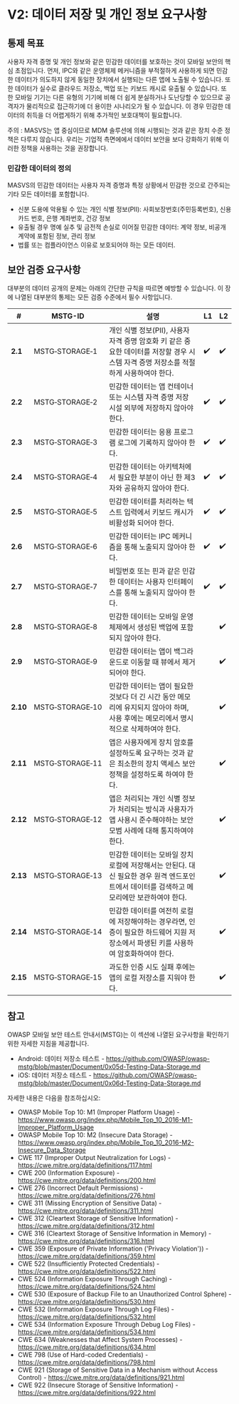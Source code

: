 # V2: 데이터 저장 및 개인 정보 요구사항

## 통제 목표

사용자 자격 증명 및 개인 정보와 같은 민감한 데이터를 보호하는 것이 모바일 보안의 핵심 초점입니다. 먼저, IPC와 같은 운영체제 메커니즘을 부적절하게 사용하게 되면 민감한 데이터가 의도하지 않게 동일한 장치에서 실행되는 다른 앱에 노출될 수 있습니다. 또한 데이터가 실수로 클라우드 저장소, 백업 또는 키보드 캐시로 유출될 수 있습니다. 또한 모바일 기기는 다른 유형의 기기에 비해 더 쉽게 분실하거나 도난당할 수 있으므로 공격자가 물리적으로 접근하기에 더 용이한 시나리오가 될 수 있습니다. 이 경우 민감한 데이터의 취득을 더 어렵게하기 위해 추가적인 보호대책이 필요합니다.

주의 : MASVS는 앱 중심이므로 MDM 솔루션에 의해 시행되는 것과 같은 장치 수준 정책은 다루지 않습니다. 우리는 기업적 측면에에서 데이터 보안을 보다 강화하기 위해 이러한 정책을 사용하는 것을 권장합니다.

### 민감한 데이터의 정의

MASVS의 민감한 데이터는 사용자 자격 증명과 특정 상황에서 민감한 것으로 간주되는 기타 모든 데이터를 포함합니다.

- 신분 도용에 악용될 수 있는 개인 식별 정보(PII): 사회보장번호(주민등록번호), 신용카드 번호, 은행 계좌번호, 건강 정보
- 유출될 경우 명예 실추 및 금전적 손실로 이어질 민감한 데이터: 계약 정보, 비공개 계약에 포함된 정보, 관리 정보
- 법률 또는 컴플라이언스 이유로 보호되어야 하는 모든 데이터.

<div style="page-break-after: always;" >
</div>

## 보안 검증 요구사항

대부분의 데이터 공개의 문제는 아래의 간단한 규칙을 따르면 예방할 수 있습니다. 이 장에 나열된 대부분의 통제는 모든 검증 수준에서 필수 사항입니다.

| # | MSTG-ID | 설명 | L1 | L2 |
| --- | --- | --- | --- | --- |
| **2.1** | MSTG‑STORAGE‑1 | 개인 식별 정보(PII), 사용자 자격 증명 암호화 키 같은 중요한 데이터를 저장할 경우 시스템 자격 증명 저장소를 적절하게 사용하여야 한다. | ✔️ | ✔️ |
| **2.2** | MSTG‑STORAGE‑2 | 민감한 데이터는 앱 컨테이너 또는 시스템 자격 증명 저장 시설 외부에 저장하지 않아야 한다. | ✔️ | ✔️ |
| **2.3** | MSTG‑STORAGE‑3 | 민감한 데이터는 응용 프로그램 로그에 기록하지 않아야 한다. | ✔️ | ✔️ |
| **2.4** | MSTG‑STORAGE‑4 | 민감한 데이터는 아키텍처에서 필요한 부분이 아닌 한 제3자와 공유하지 않아야 한다. | ✔️ | ✔️ |
| **2.5** | MSTG‑STORAGE‑5 | 민감한 데이터를 처리하는 텍스트 입력에서 키보드 캐시가 비활성화 되어야 한다. | ✔️ | ✔️ |
| **2.6** | MSTG‑STORAGE‑6 | 민감한 데이터는 IPC 메커니즘을 통해 노출되지 않아야 한다. | ✔️ | ✔️ |
| **2.7** | MSTG‑STORAGE‑7 | 비밀번호 또는 핀과 같은 민감한 데이터는 사용자 인터페이스를 통해 노출되지 않아야 한다. | ✔️ | ✔️ |
| **2.8** | MSTG‑STORAGE‑8 | 민감한 데이터는 모바일 운영체제에서 생성된 백업에 포함되지 않아야 한다. |   | ✔️ |
| **2.9** | MSTG‑STORAGE‑9 | 민감한 데이터는 앱이 백그라운드로 이동할 때 뷰에서 제거되어야 한다. |  | ✔️ |
| **2.10** | MSTG‑STORAGE‑10 | 민감한 데이터는 앱이 필요한 것보다 더 긴 시간 동안 메모리에 유지되지 않아야 하며, 사용 후에는 메모리에서 명시적으로 삭제하여야 한다. |  | ✔️ |
| **2.11** | MSTG‑STORAGE‑11 | 앱은 사용자에게 장치 암호를 설정하도록 요구하는 것과 같은 최소한의 장치 액세스 보안 정책을 설정하도록 하여야 한다. |  | ✔️ |
| **2.12** | MSTG‑STORAGE‑12 | 앱은 처리되는 개인 식별 정보가 처리되는 방식과 사용자가 앱 사용시 준수해야하는 보안 모범 사례에 대해 통지하여야 한다. |  | ✔️ |
| **2.13** | MSTG‑STORAGE‑13 | 민감한 데이터는 모바일 장치 로컬에 저장해서는 안된다. 대신 필요한 경우 원격 엔드포인트에서 데이터를 검색하고 메모리에만 보관하여야 한다. |  | ✔️ |
| **2.14** | MSTG‑STORAGE‑14 | 민감한 데이터를 여전히 로컬에 저장해야하는 경우라면, 인증이 필요한 하드웨어 지원 저장소에서 파생된 키를 사용하여 암호화하여야 한다. |  | ✔️ |
| **2.15** | MSTG‑STORAGE‑15 | 과도한 인증 시도 실패 후에는 앱의 로컬 저장소를 지워야 한다. |  | ✔️ |

## 참고

OWASP 모바일 보안 테스트 안내서(MSTG)는 이 섹션에 나열된 요구사항을 확인하기 위한 자세한 지침을 제공합니다.

- Android: 데이터 저장소 테스트 - <https://github.com/OWASP/owasp-mstg/blob/master/Document/0x05d-Testing-Data-Storage.md>
- iOS: 데이터 저장소 테스트 - <https://github.com/OWASP/owasp-mstg/blob/master/Document/0x06d-Testing-Data-Storage.md>

자세한 내용은 다음을 참조하십시오:

- OWASP Mobile Top 10: M1 (Improper Platform Usage) - <https://www.owasp.org/index.php/Mobile_Top_10_2016-M1-Improper_Platform_Usage>
- OWASP Mobile Top 10: M2 (Insecure Data Storage) - <https://www.owasp.org/index.php/Mobile_Top_10_2016-M2-Insecure_Data_Storage>
- CWE 117 (Improper Output Neutralization for Logs) - <https://cwe.mitre.org/data/definitions/117.html>
- CWE 200 (Information Exposure) - <https://cwe.mitre.org/data/definitions/200.html>
- CWE 276 (Incorrect Default Permissions) - <https://cwe.mitre.org/data/definitions/276.html>
- CWE 311 (Missing Encryption of Sensitive Data) - <https://cwe.mitre.org/data/definitions/311.html>
- CWE 312 (Cleartext Storage of Sensitive Information) - <https://cwe.mitre.org/data/definitions/312.html>
- CWE 316 (Cleartext Storage of Sensitive Information in Memory) - <https://cwe.mitre.org/data/definitions/316.html>
- CWE 359 (Exposure of Private Information ('Privacy Violation')) - <https://cwe.mitre.org/data/definitions/359.html>
- CWE 522 (Insufficiently Protected Credentials) - <https://cwe.mitre.org/data/definitions/522.html>
- CWE 524 (Information Exposure Through Caching) - <https://cwe.mitre.org/data/definitions/524.html>
- CWE 530 (Exposure of Backup File to an Unauthorized Control Sphere) - <https://cwe.mitre.org/data/definitions/530.html>
- CWE 532 (Information Exposure Through Log Files) - <https://cwe.mitre.org/data/definitions/532.html>
- CWE 534 (Information Exposure Through Debug Log Files) - <https://cwe.mitre.org/data/definitions/534.html>
- CWE 634 (Weaknesses that Affect System Processes) - <https://cwe.mitre.org/data/definitions/634.html>
- CWE 798 (Use of Hard-coded Credentials) - <https://cwe.mitre.org/data/definitions/798.html>
- CWE 921 (Storage of Sensitive Data in a Mechanism without Access Control) - <https://cwe.mitre.org/data/definitions/921.html>
- CWE 922 (Insecure Storage of Sensitive Information) - <https://cwe.mitre.org/data/definitions/922.html>
